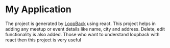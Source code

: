 # My Application

The project is generated by [LoopBack](http://loopback.io) using react.
This project helps in adding any meetup or event details like name, city and address.
Delete, edit functionality is also added.
Those who want to understand loopback with react then this project is very useful
